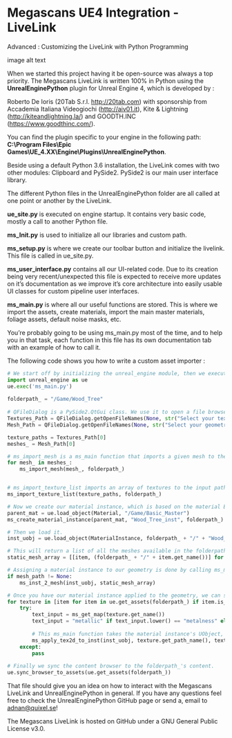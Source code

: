 # Megascans UE4 Integration - LiveLink


Advanced : Customizing the LiveLink with Python Programming

image alt text

When we started this project having it be open-source was always a top priority. The Megascans LiveLink is written 100% in Python using the **UnrealEnginePython** plugin for Unreal Engine 4, which is developed by :

Roberto De Ioris (20Tab S.r.l. http://20tab.com) with sponsorship from Accademia Italiana Videogiochi (http://aiv01.it), Kite & Lightning (http://kiteandlightning.la/) and GOODTH.INC (https://www.goodthinc.com/).


You can find the plugin specific to your engine in the following path: 
**C:\Program Files\Epic Games\UE_4.XX\Engine\Plugins\UnrealEnginePython**.

Beside using a default Python 3.6 installation, the LiveLink comes with two other modules: Clipboard and PySide2. PySide2 is our main user interface library.

The different Python files in the UnrealEnginePython folder are all called at one point or another by the LiveLink.

**ue_site.py** is executed on engine startup. It contains very basic code, mostly a call to another Python file.

**ms_Init.py** is used to initialize all our libraries and custom path.

**ms_setup.py** is where we create our toolbar button and initialize the livelink. This file is called in ue_site.py.

**ms_user_interface.py** contains all our UI-related code. Due to its creation being very recent/unexpected this file is expected to receive more updates on it’s documentation as we improve it’s core architecture into easily usable UI classes for custom pipeline user interfaces.

**ms_main.py** is where all our useful functions are stored. This is where we import the assets, create materials, import the main master materials, foliage assets, default noise masks, etc.

You’re probably going to be using ms_main.py most of the time, and to help you in that task, each function in this file has its own documentation tab with an example of how to call it.

The following code shows you how to write a custom asset importer : 



```python
# We start off by initializing the unreal_engine module, then we execute the Megascans LiveLink's ms_main.
import unreal_engine as ue
ue.exec('ms_main.py')
 
folderpath_ = "/Game/Wood_Tree"
 
# QFileDialog is a PySide2.QtGui class. We use it to open a file browser for the texture maps and another one for the mesh files.
Textures_Path = QFileDialog.getOpenFileNames(None, str("Select your texture maps"), "", str("Image Files (*.png *.jpg)"))
Mesh_Path = QFileDialog.getOpenFileNames(None, str("Select your geometry files"), "", str("Image Files (*.fbx *.obj)"))

texture_paths = Textures_Path[0]
meshes_ = Mesh_Path[0]

# ms_import_mesh is a ms_main function that imports a given mesh to the input path folderpath_.
for mesh_ in meshes_:
    ms_import_mesh(mesh_, folderpath_)


# ms_import_texture_list imports an array of textures to the input path folderpath_.
ms_import_texture_list(texture_paths, folderpath_)

# Now we create our material instance, which is based on the material Basic_Master.
parent_mat = ue.load_object(Material, "/Game/Basic_Master")
ms_create_material_instance(parent_mat, "Wood_Tree_inst", folderpath_)

# Then we load it.
inst_uobj = ue.load_object(MaterialInstance, folderpath_ + "/" + "Wood_Tree_inst")

# This will return a list of all the meshes available in the folderpath_ folder.
static_mesh_array = [[item, (folderpath_ + "/" + item.get_name())] for item in ue.get_assets(folderpath_) if item.is_a(StaticMesh)]

# Assigning a material instance to our geometry is done by calling ms_main's ms_inst_2_mesh function.
if mesh_path != None:
    ms_inst_2_mesh(inst_uobj, static_mesh_array)

# Once you have our material instance applied to the geometry, we can start applying the textures from texture_paths to the material instance.
for texture in [item for item in ue.get_assets(folderpath_) if item.is_a(Texture2D)]:
    try:
        text_input = ms_get_map(texture.get_name())
        text_input = "metallic" if text_input.lower() == "metalness" else text_input
 
        # This ms_main function takes the material instance's UObject, the texture's name and an str of the map type (albedo, normal, etc...).
        ms_apply_tex2d_to_inst(inst_uobj, texture.get_path_name(), text_input)
    except:
        pass
 
# Finally we sync the content browser to the folderpath_'s content.
ue.sync_browser_to_assets(ue.get_assets(folderpath_))

```




That file should give you an idea on how to interact with the Megascans LiveLink and UnrealEnginePython in general. If you have any questions feel free to check the UnrealEnginePython GitHub page or send a, email to adnan@quixel.se!

The Megascans LiveLink is hosted on GitHub under a GNU General Public License v3.0.
